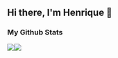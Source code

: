 ## Hi there, I'm Henrique 👋

<!--

Here are some ideas to get you started:

- 🔭 I’m currently working on ...
- 🌱 I’m currently learning ...
- 👯 I’m looking to collaborate on ...
- 🤔 I’m looking for help with ...
- 💬 Ask me about ...
- 📫 How to reach me: ...
- 😄 Pronouns: ...
- ⚡ Fun fact: ...
-->

### My Github Stats
<div style="display: flex; flex-direction: row;">
  <a href="https://github.com/henrigm4626/github-readme-stats">
    <img align="center" src="https://github-readme-stats.vercel.app/api?username=henrigm4626&?count_private=true&show_icons=true&theme=github_dark">
  </a>
  <a href="https://github.com/henrigm4626/github-readme-stats">
    <img align="center" src="https://github-readme-stats.vercel.app/api/top-langs/?username=henrigm4626&layout=compact&?count_private=true&theme=github_dark">
  </a>
</div>
